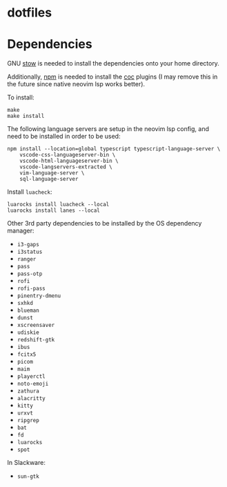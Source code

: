 dotfiles
========

# Dependencies

GNU [stow](https://www.gnu.org/software/stow/) is needed to install the dependencies onto your home directory.

Additionally, [npm](https://www.npmjs.com/) is needed to install the [coc](https://github.com/neoclide/coc.nvim) plugins (I may remove this in the future since native neovim lsp works better).

To install:

```
make
make install
```

The following language servers are setup in the neovim lsp config, and need to be installed in order to be used:

	npm install --location=global typescript typescript-language-server \
		vscode-css-languageserver-bin \
		vscode-html-languageserver-bin \
		vscode-langservers-extracted \
		vim-language-server \
		sql-language-server

Install `luacheck`:

	luarocks install luacheck --local
	luarocks install lanes --local

Other 3rd party dependencies to be installed by the OS dependency manager:
- `i3-gaps`
- `i3status`
- `ranger`
- `pass`
- `pass-otp`
- `rofi`
- `rofi-pass`
- `pinentry-dmenu`
- `sxhkd`
- `blueman`
- `dunst`
- `xscreensaver`
- `udiskie`
- `redshift-gtk`
- `ibus`
- `fcitx5`
- `picom`
- `maim`
- `playerctl`
- `noto-emoji`
- `zathura`
- `alacritty`
- `kitty`
- `urxvt`
- `ripgrep`
- `bat`
- `fd`
- `luarocks`
- `spot`

In Slackware:
- `sun-gtk`
